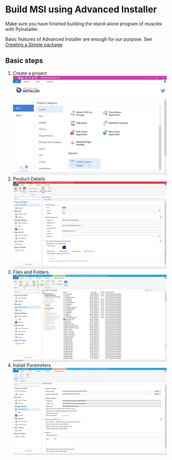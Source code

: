 # Build MSI using Advanced Installer
Make sure you have finished building the stand-alone program of
musclex with PyInstaller.

Basic features of Advanced Installer are enough for our purpose.
See [Creating a Simple package][1].

## Basic steps
1. Create a project  
  ![Create a project](AdvancedInstaller/00.png)
2. Product Details  
  ![Product Details](AdvancedInstaller/01.png)
3. Files and Folders  
  ![Files and Folders](AdvancedInstaller/02.png)
4. Install Parameters  
  ![Install Parameters](AdvancedInstaller/03.png)

[1]:https://www.advancedinstaller.com/user-guide/tutorial-simple.html